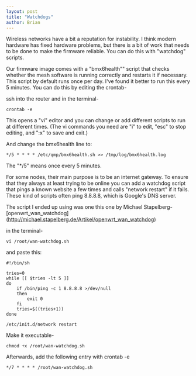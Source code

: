 ```yaml
---
layout: post
title: "Watchdogs"
author: Brian
---
```


Wireless networks have a bit a reputation for instability. I think modern hardware has fixed hardware problems, but there is a bit of work that needs to be done to make the firmware reliable. You can do this with "watchdog" scripts.

Our firmware image comes with a "bmx6health"" script that checks whether the mesh software is running correctly and restarts it if necessary. This script by default runs once per day. I've found it better to run this every 5 minutes. You can do this by editing the crontab-

ssh into the router and in the terminal-

```
crontab -e
```

This opens a "vi" editor and you can change or add different scripts to run at different times. (The vi commands you need are "i" to edit, "esc" to stop editing, and ":x" to save and exit.)

And change the bmx6health line to:

```
*/5 * * * * /etc/qmp/bmx6health.sh >> /tmp/log/bmx6health.log
```

The "*/5" means once every 5 minutes.

For some nodes, their main purpose is to be an internet gateway. To ensure that they always at least trying to be online you can add a watchdog script that pings a known website a few times and calls "network restart" if it fails. These kind of scripts often ping 8.8.8.8, which is Google's DNS server.

The script I ended up using was one this one by Michael Stapelberg- [openwrt_wan_watchdog] (http://michael.stapelberg.de/Artikel/openwrt_wan_watchdog)

in the terminal-

```
vi /root/wan-watchdog.sh
```

and paste this:

```
#!/bin/sh

tries=0
while [[ $tries -lt 5 ]]
do
	if /bin/ping -c 1 8.8.8.8 >/dev/null
	then
		exit 0
	fi
	tries=$((tries+1))
done

/etc/init.d/network restart
```

Make it executable- 

```
chmod +x /root/wan-watchdog.sh
```

Afterwards, add the following entry with crontab -e

```
*/7 * * * * /root/wan-watchdog.sh
```


